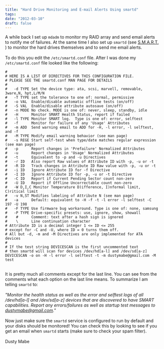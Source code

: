 ```yaml
---
title: "Hard Drive Monitoring and E-mail Alerts Using smartd"
tags:
date: "2012-03-10"
draft: false
---
```


A while back I set up `mdadm` to monitor my RAID array and send email
alerts to notify me of failures. At the same time I also set up `smartd`
(see [S.M.A.R.T.](http://en.wikipedia.org/wiki/S.M.A.R.T.) ) to monitor
the hard drives themselves and to send me email alerts.\
\
To do this you edit the `/etc/smartd.conf` file. After I was done my
`/etc/smartd.conf` file looked like the following:

```nohighlight
#
# HERE IS A LIST OF DIRECTIVES FOR THIS CONFIGURATION FILE.
# PLEASE SEE THE smartd.conf MAN PAGE FOR DETAILS
#
#   -d TYPE Set the device type: ata, scsi, marvell, removable, 3ware,N, hpt,L/M/N
#   -T TYPE set the tolerance to one of: normal, permissive
#   -o VAL  Enable/disable automatic offline tests (on/off)
#   -S VAL  Enable/disable attribute autosave (on/off)
#   -n MODE No check. MODE is one of: never, sleep, standby, idle
#   -H      Monitor SMART Health Status, report if failed
#   -l TYPE Monitor SMART log.  Type is one of: error, selftest
#   -f      Monitor for failure of any 'Usage' Attributes
#   -m ADD  Send warning email to ADD for -H, -l error, -l selftest, and -f
#   -M TYPE Modify email warning behavior (see man page)
#   -s REGE Start self-test when type/date matches regular expression (see man page)
#   -p      Report changes in 'Prefailure' Normalized Attributes
#   -u      Report changes in 'Usage' Normalized Attributes
#   -t      Equivalent to -p and -u Directives
#   -r ID   Also report Raw values of Attribute ID with -p, -u or -t
#   -R ID   Track changes in Attribute ID Raw value with -p, -u or -t
#   -i ID   Ignore Attribute ID for -f Directive
#   -I ID   Ignore Attribute ID for -p, -u or -t Directive
#   -C ID   Report if Current Pending Sector count non-zero
#   -U ID   Report if Offline Uncorrectable count non-zero
#   -W D,I,C Monitor Temperature D)ifference, I)nformal limit, C)ritical limit
#   -v N,ST Modifies labeling of Attribute N (see man page)
#   -a      Default: equivalent to -H -f -t -l error -l selftest -C 197 -U 198
#   -F TYPE Use firmware bug workaround. Type is one of: none, samsung
#   -P TYPE Drive-specific presets: use, ignore, show, showall
#    #      Comment: text after a hash sign is ignored
#    \      Line continuation character
# Attribute ID is a decimal integer 1 <= ID <= 255
# except for -C and -U, where ID = 0 turns them off.
# All but -d, -m and -M Directives are only implemented for ATA devices
#
# If the test string DEVICESCAN is the first uncommented text
# then smartd will scan for devices /dev/hd[a-l] and /dev/sd[a-z]
DEVICESCAN -o on -H -l error -l selftest -t -m dustymabe@gmail.com -M test
```

\
It is pretty much all comments except for the last line. You can see
from the comments what each option on the last line means. To summarize
I am telling `smartd` to:\
\
*"Monitor the health status as well as the error and selftest logs of
all /dev/hd\[a-l\] and /dev/sd\[a-z\] devices that are discovered to
have SMART capabilities. Report any errors/failures as well as startup
test messages to dustymabe@gmail.com."*\
\
Now just make sure the `smartd` service is configured to run by default
and your disks should be monitored! You can check this by looking to see
if you get an email when `smartd` starts (make sure to check your spam
filter).\
\
Dusty Mabe

